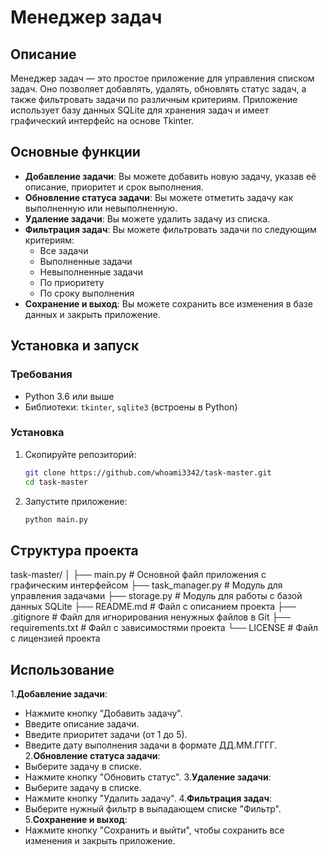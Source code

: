 # Менеджер задач

## Описание

Менеджер задач — это простое приложение для управления списком задач. Оно позволяет добавлять, удалять, обновлять статус задач, а также фильтровать задачи по различным критериям. Приложение использует базу данных SQLite для хранения задач и имеет графический интерфейс на основе Tkinter.

## Основные функции

- **Добавление задачи**: Вы можете добавить новую задачу, указав её описание, приоритет и срок выполнения.
- **Обновление статуса задачи**: Вы можете отметить задачу как выполненную или невыполненную.
- **Удаление задачи**: Вы можете удалить задачу из списка.
- **Фильтрация задач**: Вы можете фильтровать задачи по следующим критериям:
  - Все задачи
  - Выполненные задачи
  - Невыполненные задачи
  - По приоритету
  - По сроку выполнения
- **Сохранение и выход**: Вы можете сохранить все изменения в базе данных и закрыть приложение.

## Установка и запуск

### Требования

- Python 3.6 или выше
- Библиотеки: `tkinter`, `sqlite3` (встроены в Python)

### Установка

1. Скопируйте репозиторий:

   ```bash
   git clone https://github.com/whoami3342/task-master.git
   cd task-master

2. Запустите приложение:

   ```bash
   python main.py

## Структура проекта

task-master/
│
├── main.py            # Основной файл приложения с графическим интерфейсом
├── task_manager.py    # Модуль для управления задачами
├── storage.py         # Модуль для работы с базой данных SQLite
├── README.md          # Файл с описанием проекта
├── .gitignore         # Файл для игнорирования ненужных файлов в Git
├── requirements.txt   # Файл с зависимостями проекта
└── LICENSE            # Файл с лицензией проекта

## Использование

1.**Добавление задачи**:
  - Нажмите кнопку "Добавить задачу".
  - Введите описание задачи.
  - Введите приоритет задачи (от 1 до 5).
  - Введите дату выполнения задачи в формате ДД.ММ.ГГГГ.
2.**Обновление статуса задачи**:
  - Выберите задачу в списке.
  - Нажмите кнопку "Обновить статус".
3.**Удаление задачи**:
  - Выберите задачу в списке.
  - Нажмите кнопку "Удалить задачу".
4.**Фильтрация задач**:
  - Выберите нужный фильтр в выпадающем списке "Фильтр".
5.**Сохранение и выход**:
  - Нажмите кнопку "Сохранить и выйти", чтобы сохранить все изменения и закрыть приложение.
